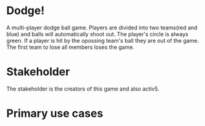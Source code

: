 # Dodge!

A multi-player dodge ball game. Players are divided into two teams(red and blue) and balls will automatically shoot out. The player's circle is always green. If a player is hit by the opossing team's ball they are out of the game. The first team to lose all members loses the game.

# Stakeholder

The stakeholder is the creators of this game and also activ5. 

# Primary use cases


